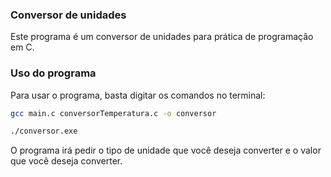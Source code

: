 ### Conversor de unidades

Este programa é um conversor de unidades para prática de programação em C.

### Uso do programa

Para usar o programa, basta digitar os comandos no terminal: 

```bash
gcc main.c conversorTemperatura.c -o conversor
```

```bash
./conversor.exe
```

O programa irá pedir o tipo de unidade que você deseja converter e o valor que você deseja converter.